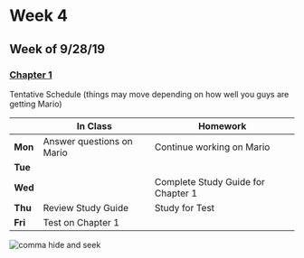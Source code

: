 # Week 4

## Week of 9/28/19 

### [Chapter 1](/ap/curriculum/1)

Tentative Schedule (things may move depending on how well you guys are getting Mario)

  |       |In Class               |Homework   |
  |-------|---------              |---------  |
  |**Mon**|Answer questions on Mario |Continue working on Mario |
  |**Tue**| | |
  |**Wed**| |Complete Study Guide for Chapter 1 |
  |**Thu**|Review Study Guide |Study for Test |
  |**Fri**|Test on Chapter 1 | |

<img src="https://i.redd.it/es9fpe3llr3z.jpg" alt="comma hide and seek">